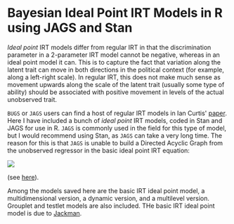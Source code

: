 # Bayesian Ideal Point IRT Models in R using JAGS and Stan

*Ideal point* IRT models differ from regular IRT in that the discrimination parameter in a 2-parameter IRT model cannot be negative, whereas in an ideal point model it can. This is to capture the fact that variation along the latent trait can move in both directions in the political context (for example, along a left-right scale). In regular IRT, this does not make much sense as movement upwards along the scale of the latent trait (usually some type of ability) should be associated with positive movement in levels of the actual unobserved trait.

`BUGS` or `JAGS` users can find a host of regular IRT models in Ian Curtis' [paper](https://www.google.com/url?sa=t&rct=j&q=&esrc=s&source=web&cd=1&cad=rja&uact=8&ved=0ahUKEwjEk-b0_oLOAhUGDpAKHd4CCjMQFggeMAA&url=https%3A%2F%2Fwww.jstatsoft.org%2Farticle%2Fview%2Fv036c01%2Fv36c01.pdf&usg=AFQjCNEs9TOxtdwHK3wdInSin01WCa-Iyw&sig2=Pg9jjBeFewZIzYaAIE_gTg). Here I have included a bunch of *ideal point* IRT models, coded in Stan and JAGS for use in R. `JAGS` is commonly used in the field for this type of model, but I would recommend using Stan, as `JAGS` can take a very long time. The reason for this is that `JAGS` is unable to build a Directed Acyclic Graph from the unobserved regressor in the basic ideal point IRT equation:

![](http://i.imgur.com/gGoK7mr.png?2)
  
(see [here](https://sourceforge.net/p/mcmc-jags/discussion/610037/thread/5c9e9026/ )).

Among the models saved here are the basic IRT ideal point model, a multidimensional version, a dynamic version, and a multilevel version. Grouplet and testlet models are also included. THe basic IRT ideal point model is due to [Jackman](http://pan.oxfordjournals.org.sci-hub.cc/content/9/3/227.abstract).


